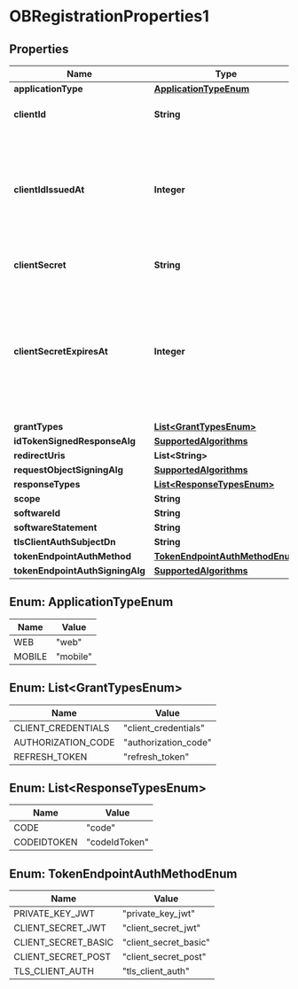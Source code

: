 
# OBRegistrationProperties1

## Properties
Name | Type | Description | Notes
------------ | ------------- | ------------- | -------------
**applicationType** | [**ApplicationTypeEnum**](#ApplicationTypeEnum) |  | 
**clientId** | **String** | OAuth 2.0 client identifier string |  [optional]
**clientIdIssuedAt** | **Integer** | Time at which the client identifier was issued expressed as seconds since 1970-01-01T00:00:00Z as measured in UTC |  [optional]
**clientSecret** | **String** | OAuth 2.0 client secret string |  [optional]
**clientSecretExpiresAt** | **Integer** | Time at which the client secret will expire expressed as seconds since 1970-01-01T00:00:00Z as measured in UTC. Set to 0 if does not expire |  [optional]
**grantTypes** | [**List&lt;GrantTypesEnum&gt;**](#List&lt;GrantTypesEnum&gt;) |  | 
**idTokenSignedResponseAlg** | [**SupportedAlgorithms**](SupportedAlgorithms.md) |  | 
**redirectUris** | **List&lt;String&gt;** |  | 
**requestObjectSigningAlg** | [**SupportedAlgorithms**](SupportedAlgorithms.md) |  | 
**responseTypes** | [**List&lt;ResponseTypesEnum&gt;**](#List&lt;ResponseTypesEnum&gt;) |  |  [optional]
**scope** | **String** |  | 
**softwareId** | **String** |  |  [optional]
**softwareStatement** | **String** |  | 
**tlsClientAuthSubjectDn** | **String** |  |  [optional]
**tokenEndpointAuthMethod** | [**TokenEndpointAuthMethodEnum**](#TokenEndpointAuthMethodEnum) |  | 
**tokenEndpointAuthSigningAlg** | [**SupportedAlgorithms**](SupportedAlgorithms.md) |  |  [optional]


<a name="ApplicationTypeEnum"></a>
## Enum: ApplicationTypeEnum
Name | Value
---- | -----
WEB | &quot;web&quot;
MOBILE | &quot;mobile&quot;


<a name="List<GrantTypesEnum>"></a>
## Enum: List&lt;GrantTypesEnum&gt;
Name | Value
---- | -----
CLIENT_CREDENTIALS | &quot;client_credentials&quot;
AUTHORIZATION_CODE | &quot;authorization_code&quot;
REFRESH_TOKEN | &quot;refresh_token&quot;


<a name="List<ResponseTypesEnum>"></a>
## Enum: List&lt;ResponseTypesEnum&gt;
Name | Value
---- | -----
CODE | &quot;code&quot;
CODEIDTOKEN | &quot;codeIdToken&quot;


<a name="TokenEndpointAuthMethodEnum"></a>
## Enum: TokenEndpointAuthMethodEnum
Name | Value
---- | -----
PRIVATE_KEY_JWT | &quot;private_key_jwt&quot;
CLIENT_SECRET_JWT | &quot;client_secret_jwt&quot;
CLIENT_SECRET_BASIC | &quot;client_secret_basic&quot;
CLIENT_SECRET_POST | &quot;client_secret_post&quot;
TLS_CLIENT_AUTH | &quot;tls_client_auth&quot;



